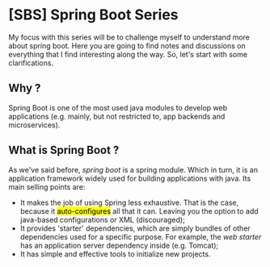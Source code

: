 # [SBS] Spring Boot Series

My focus with this series will be to challenge myself to understand more about
spring boot. Here you are going to find notes and discussions on everything that
I find interesting along the way. So, let's start with some clarifications.

## Why ?

Spring Boot is one of the most used java modules to develop web applications
(e.g. mainly, but not restricted to, app backends and microservices).

## What is Spring Boot ?

As we've said before, _spring boot_ is a spring module. Which in turn, it is an
application framework widely used for building applications with java. Its main
selling points are:

- It makes the job of using Spring less exhaustive. That is the case, because it
  <mark>auto-configures</mark> all that it can. Leaving you the option to add
  java-based configurations or XML (discouraged);
- It provides 'starter' dependencies, which are simply bundles of other
  dependencies used for a specific purpose. For example, the _web starter_ has
  an application server dependency inside (e.g. Tomcat);
- It has simple and effective tools to initialize new projects.
